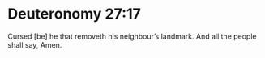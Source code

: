 # Deuteronomy 27:17

Cursed [be] he that removeth his neighbour’s landmark. And all the people shall say, Amen.